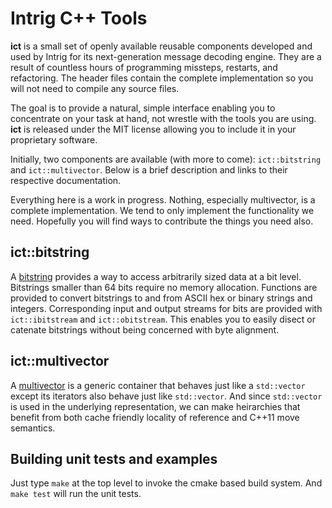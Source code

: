 # Intrig C++ Tools

**ict** is a small set of openly available reusable components developed and used by Intrig for its next-generation
message decoding engine.  They are a result of countless hours of programming missteps, restarts, and refactoring.  The
header files contain the complete implementation so you will not need to compile any source files.

The goal is to provide a natural, simple interface enabling you to concentrate on your task at hand, not wrestle with
the tools you are using.  **ict** is released under the MIT license allowing you to include it in your proprietary
software.

Initially, two components are available (with more to come): `ict::bitstring` and `ict::multivector`.  Below is a brief
description and links to their respective documentation.  

Everything here is a work in progress.  Nothing, especially multivector, is a complete
implementation.  We tend to only implement the functionality we need.  Hopefully you will find ways to 
contribute the things you need also.

## ict::bitstring

A [bitstring](bitstring.md) provides a way to access arbitrarily sized data at a bit level.  Bitstrings smaller than 64
bits require no memory allocation.  Functions are provided to convert bitstrings to and from ASCII hex or binary strings
and integers.  Corresponding input and output streams for bits are provided with `ict::ibitstream` and
`ict::obitstream`.  This enables you to easily disect or catenate bitstrings without being concerned with byte
alignment.

## ict::multivector

A [multivector](multivector.md) is a generic container that behaves just like a `std::vector` except its iterators also
behave just like `std::vector`.  And since `std::vector` is used in the underlying representation, we can make
heirarchies that benefit from both cache friendly locality of reference and C++11 move semantics.


## Building unit tests and examples

Just type `make` at the top level to invoke the cmake based build system.  And `make test` will run the unit tests.


